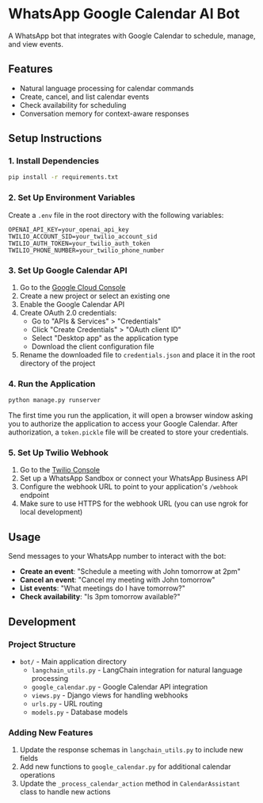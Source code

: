 # WhatsApp Google Calendar AI Bot

A WhatsApp bot that integrates with Google Calendar to schedule, manage, and view events.

## Features

- Natural language processing for calendar commands
- Create, cancel, and list calendar events
- Check availability for scheduling
- Conversation memory for context-aware responses

## Setup Instructions

### 1. Install Dependencies

```bash
pip install -r requirements.txt
```

### 2. Set Up Environment Variables

Create a `.env` file in the root directory with the following variables:

```
OPENAI_API_KEY=your_openai_api_key
TWILIO_ACCOUNT_SID=your_twilio_account_sid
TWILIO_AUTH_TOKEN=your_twilio_auth_token
TWILIO_PHONE_NUMBER=your_twilio_phone_number
```

### 3. Set Up Google Calendar API

1. Go to the [Google Cloud Console](https://console.cloud.google.com/)
2. Create a new project or select an existing one
3. Enable the Google Calendar API
4. Create OAuth 2.0 credentials:
   - Go to "APIs & Services" > "Credentials"
   - Click "Create Credentials" > "OAuth client ID"
   - Select "Desktop app" as the application type
   - Download the client configuration file
5. Rename the downloaded file to `credentials.json` and place it in the root directory of the project

### 4. Run the Application

```bash
python manage.py runserver
```

The first time you run the application, it will open a browser window asking you to authorize the application to access your Google Calendar. After authorization, a `token.pickle` file will be created to store your credentials.

### 5. Set Up Twilio Webhook

1. Go to the [Twilio Console](https://www.twilio.com/console)
2. Set up a WhatsApp Sandbox or connect your WhatsApp Business API
3. Configure the webhook URL to point to your application's `/webhook` endpoint
4. Make sure to use HTTPS for the webhook URL (you can use ngrok for local development)

## Usage

Send messages to your WhatsApp number to interact with the bot:

- **Create an event**: "Schedule a meeting with John tomorrow at 2pm"
- **Cancel an event**: "Cancel my meeting with John tomorrow"
- **List events**: "What meetings do I have tomorrow?"
- **Check availability**: "Is 3pm tomorrow available?"

## Development

### Project Structure

- `bot/` - Main application directory
  - `langchain_utils.py` - LangChain integration for natural language processing
  - `google_calendar.py` - Google Calendar API integration
  - `views.py` - Django views for handling webhooks
  - `urls.py` - URL routing
  - `models.py` - Database models

### Adding New Features

1. Update the response schemas in `langchain_utils.py` to include new fields
2. Add new functions to `google_calendar.py` for additional calendar operations
3. Update the `_process_calendar_action` method in `CalendarAssistant` class to handle new actions

